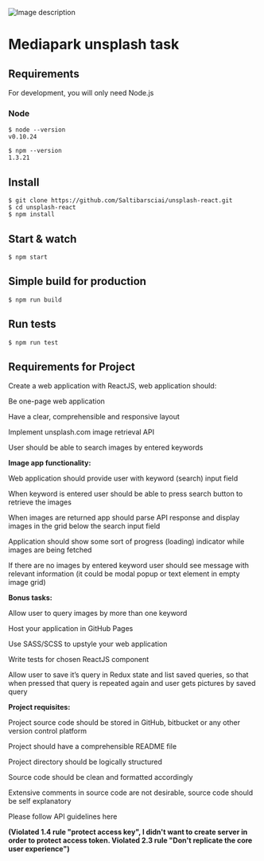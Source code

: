 
![Image description](https://i.ibb.co/5WfpMPg/5.png)

# Mediapark unsplash task

## Requirements

For development, you will only need Node.js 

### Node

    $ node --version
    v0.10.24

    $ npm --version
    1.3.21 

## Install

    $ git clone https://github.com/Saltibarsciai/unsplash-react.git
    $ cd unsplash-react
    $ npm install

## Start & watch

    $ npm start

## Simple build for production

    $ npm run build
    
## Run tests

    $ npm run test
    
## Requirements for Project

Create a web application with ReactJS, web application should:

Be one-page web application

Have a clear, comprehensible and responsive layout

Implement unsplash.com image retrieval API

User should be able to search images by entered keywords

**Image app functionality:**

Web application should provide user with keyword (search) input field

When keyword is entered user should be able to press search button to retrieve the images

When images are returned app should parse API response and display images in the grid below the search input field

Application should show some sort of progress (loading) indicator while images are being fetched

If there are no images by entered keyword user should see message with relevant information (it could be modal popup or text element in empty image grid)

**Bonus tasks:**

Allow user to query images by more than one keyword

Host your application in GitHub Pages

Use SASS/SCSS to upstyle your web application

Write tests for chosen ReactJS component

Allow user to save it’s query in Redux state and list saved queries, so that when pressed that query is repeated again and user gets pictures by saved query

**Project requisites:**

Project source code should be stored in GitHub, bitbucket or any other version control platform

Project should have a comprehensible README file

Project directory should be logically structured

Source code should be clean and formatted accordingly

Extensive comments in source code are not desirable, source code should be self explanatory

Please follow API guidelines here

**(Violated 1.4 rule  "protect access key", I didn't want to create server in order to protect access token.
Violated 2.3 rule "Don't replicate the core user experience")**